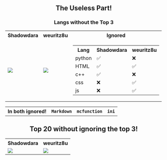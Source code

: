 <!-- Sorry for writing this in HTML! -->

<div align="center">

<!-- 

Old Stuff for saving here now!

-->

<!--

- 👋 Hi, I’m @ShadowDara
- 👀 I’m interested in programming
- 🌱 I’m currently learning to code and design my own games
- 💞️ I’m looking to collaborate on my style XD
- 😄 Pronouns: she/her
- ⚡ Fun fact: I never watched something on Netflix
- ✨ My favurite Programming language is tbh **Python** but i dont know a lot different programming languages, so maybe there is altough which i would like more when i discover them but i am using Java the most for Minecraft programming!

-->

<!---
ShadowDara/ShadowDara is a ✨ special ✨ repository because its `README.md` (this file) appears on your GitHub profile.
You can click the Preview link to take a look at your changes.
-->

<!-- 

![Top Time](https://github-readme-stats.vercel.app/api/wakatime?username=Shadowdara&theme=radical&langs_count=20)

-->

<!--

## Minecraft Projects

- 🌳 **I am a Minecraft Data-, Resource-Pack and Mod Creator**
- 💡If you have:
  - some ideas for projects
  - want to do abproject together
  - ask for help
#### 📨 **DM ME**

  - **Google Form:** [https://forms.gle/yrfSjNPmCC9gvs396](https://forms.gle/yrfSjNPmCC9gvs396)

-->

<!--

-  :snake: [Python Scripts](https://github.com/ShadowDara/3ma-to-obj-converter-python)

-->

<h2 id="stats">The Useless Part!</h2>

<h3>Langs without the Top 3</h3>

<table>
    <tr>
        <th><b>Shadowdara</b></th>
        <th><b>weuritz8u</b></th>
        <th><b>Ignored</b></th>
    </tr>
    <tr>
        <td><img
                src="https://github-readme-stats.vercel.app/api/top-langs/?username=Shadowdara&layout=compact&theme=midnight-purple&langs_count=20&exclude_repo=Arduino-NWT&hide=markdown,mcfunction,ini,python,html,c++">
        </td>
        <td><img
                src="https://github-readme-stats.vercel.app/api/top-langs/?username=weuritz8u&layout=compact&theme=midnight-purple&langs_count=20&hide=markdown,mcfunction,ini,html,css,python">
        </td>
        <td>
            <table>
                <tr>
                    <th>Lang
                    <th>Shadowdara</th>
                    <th>weuritz8u</th>
                </tr>
                <tr>
                    <td>python</td>
                    <td>✅</td>
                    <td>❌</td>
                </tr>
                <tr>
                    <td>HTML</td>
                    <td>✅</td>
                    <td>✅</td>
                </tr>
                <tr>
                    <td>c++</td>
                    <td>✅</td>
                    <td>❌</td>
                </tr>
                <tr>
                    <td>css</td>
                    <td>❌</td>
                    <td>✅</td>
                </tr>
		<tr>
                    <td>js</td>
                    <td>❌</td>
                    <td>✅</td>
                </tr>
            </table>
        </td>
    </tr>
</table>

<table>
	<tr>
		<th><b>In both ignored!</b></th>
		<th><code>Markdown</code></th>
		<th><code>mcfunction</code></th>
		<th><code>ini</code></th>
	</tr>
</table>

<!--

<h2>Top 20 with ignoring!</h2>
<table>
    <tr>
        <th><b>Shadowdara</b></th>
        <th><b>weuritz8u</b></th>
    </tr>
    <tr>
        <td><img
                src="https://github-readme-stats.vercel.app/api/top-langs/?username=Shadowdara&layout=compact&theme=chartreuse-dark&langs_count=20&hide=markdown,mcfunction,ini">
        </td>
        <td><img
                src="https://github-readme-stats.vercel.app/api/top-langs/?username=weuritz8u&layout=compact&theme=chartreuse-dark&langs_count=20&hide=markdown,mcfunction,ini">
        </td>
    </tr>
</table>

-->

<h2>Top 20 without ignoring the top 3!</h2>

<table>
    <tr>
        <th><b>Shadowdara</b></th>
        <th><b>weuritz8u</b></th>
    </tr>
    <tr>
        <td><img
                src="https://github-readme-stats.vercel.app/api/top-langs/?username=Shadowdara&layout=compact&theme=midnight-purple&langs_count=20&bg_color=001122">
        </td>
        <td><img
                src="https://github-readme-stats.vercel.app/api/top-langs/?username=weuritz8u&layout=compact&theme=midnight-purple&langs_count=20&bg_color=001122">
        </td>
    </tr>
</table>


</div>
